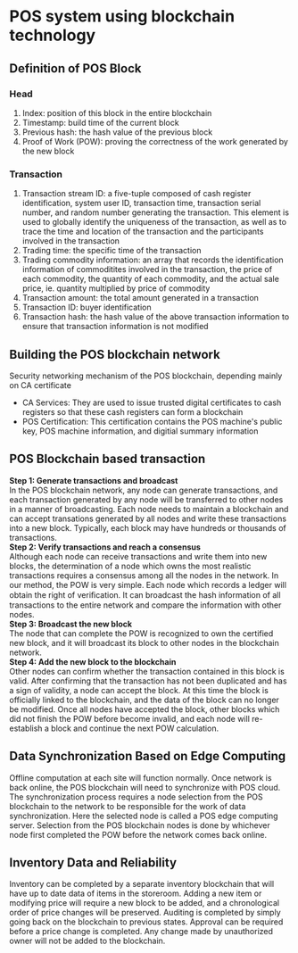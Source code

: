 # POS system using blockchain technology

## Definition of POS Block
### Head
1. Index: position of this block in the entire blockchain
2. Timestamp: build time of the current block
3. Previous hash: the hash value of the previous block
4. Proof of Work (POW): proving the correctness of the work generated by the new block 

### Transaction
1. Transaction stream ID: a five-tuple composed of cash register identification, system user ID, transaction time,
transaction serial number, and random number generating the transaction. This element is used to globally
identify the uniqueness of the transaction, as well as to trace the time and location of the transaction and
the participants involved in the transaction
2. Trading time: the specific time of the transaction
3. Trading commodity information: an array that records the identification information of commoditites involved
in the transaction, the price of each commodity, the quantity of each commodity, and the actual sale price, ie. 
quantity multiplied by price of commodity
4. Transaction amount: the total amount generated in a transaction
5. Transaction ID: buyer identification
6. Transaction hash: the hash value of the above transaction information to ensure that transaction information
is not modified

## Building the POS blockchain network
Security networking mechanism of the POS blockchain, depending mainly on CA certificate
- CA Services: They are used to issue trusted digital certificates to cash registers so that these cash registers
can form a blockchain
- POS Certification: This certification contains the POS machine's public key, POS machine information, and
digitial summary information

## POS Blockchain based transaction
**Step 1: Generate transactions and broadcast** <br>
In the POS blockchain network, any node can generate transactions, and each transaction generated by any node will be transferred to other nodes in a manner of broadcasting. Each node needs to maintain a blockchain and can accept transations generated by all nodes and write these transactions into a new block. Typically, each block may have hundreds or thousands of transactions. <br>
**Step 2: Verify transactions and reach a consensus** <br>
Although each node can receive transactions and write them into new blocks, the determination of a node which owns the most realistic transactions requires a consensus among all the nodes in the
network. In our method, the POW is very simple. Each node which records a ledger will obtain the right of veriﬁcation. It can broadcast the hash information of all transactions to the entire network and compare the information with other nodes.<br>
**Step 3: Broadcast the new block** <br>
The node that can complete the POW is recognized to own the certified new block, and it will broadcast its block to other nodes in the blockchain network.<br>
**Step 4: Add the new block to the blockchain**<br>
Other nodes can confirm whether the transaction contained in this block is valid. After confirming that the transaction has not been duplicated and has a sign of validity, a node can accept the block. At this time the block is officially linked to the blockchain, and the data of the block can no longer be modified. Once all nodes have accepted the block, other blocks which did not finish the POW before become invalid, and each node will re-establish a block and continue the next POW calculation. 

## Data Synchronization Based on Edge Computing
Offline computation at each site will function normally. Once network is back online, the POS blockchain will need to synchronize with POS cloud. The synchronization process requires a node selection from the POS blockchain to the network to be responsible for the work of data synchronization. Here the selected node is called a POS edge computing server. 
Selection from the POS blockchain nodes is done by whichever node first completed the POW before the network comes back online. 

## Inventory Data and Reliability
Inventory can be completed by a separate inventory blockchain that will have up to date data of items in the storeroom. Adding a new item or modifying price will require a new block to be added, and a chronological order of price changes will be preserved. Auditing is completed by simply going back on the blockchain to previous states. Approval can be required before a price change is completed. Any change made by unauthorized owner will not be added to the blockchain. 